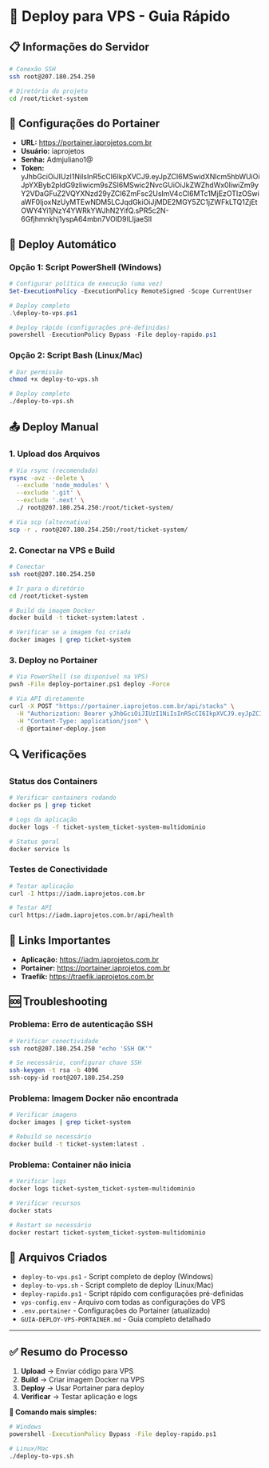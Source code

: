 # 🚀 Deploy para VPS - Guia Rápido

## 📋 Informações do Servidor

```bash
# Conexão SSH
ssh root@207.180.254.250

# Diretório do projeto
cd /root/ticket-system
```

## 🔧 Configurações do Portainer

- **URL:** https://portainer.iaprojetos.com.br
- **Usuário:** iaprojetos
- **Senha:** Admjuliano1@
- **Token:** yJhbGciOiJIUzI1NiIsInR5cCI6IkpXVCJ9.eyJpZCI6MSwidXNlcm5hbWUiOiJpYXByb2pldG9zIiwicm9sZSI6MSwic2NvcGUiOiJkZWZhdWx0IiwiZm9yY2VDaGFuZ2VQYXNzd29yZCI6ZmFsc2UsImV4cCI6MTc1MjEzOTIzOSwiaWF0IjoxNzUyMTEwNDM5LCJqdGkiOiJjMDE2MGY5ZC1jZWFkLTQ1ZjEtOWY4Yi1jNzY4YWRkYWJhN2YifQ.sPR5c2N-6Gfjhmnkhj1yspA64mbn7VOlD9lLIjaeSlI

## 🚀 Deploy Automático

### Opção 1: Script PowerShell (Windows)
```powershell
# Configurar política de execução (uma vez)
Set-ExecutionPolicy -ExecutionPolicy RemoteSigned -Scope CurrentUser

# Deploy completo
.\deploy-to-vps.ps1

# Deploy rápido (configurações pré-definidas)
powershell -ExecutionPolicy Bypass -File deploy-rapido.ps1
```

### Opção 2: Script Bash (Linux/Mac)
```bash
# Dar permissão
chmod +x deploy-to-vps.sh

# Deploy completo
./deploy-to-vps.sh
```

## 📤 Deploy Manual

### 1. Upload dos Arquivos
```bash
# Via rsync (recomendado)
rsync -avz --delete \
  --exclude 'node_modules' \
  --exclude '.git' \
  --exclude '.next' \
  ./ root@207.180.254.250:/root/ticket-system/

# Via scp (alternativa)
scp -r . root@207.180.254.250:/root/ticket-system/
```

### 2. Conectar na VPS e Build
```bash
# Conectar
ssh root@207.180.254.250

# Ir para o diretório
cd /root/ticket-system

# Build da imagem Docker
docker build -t ticket-system:latest .

# Verificar se a imagem foi criada
docker images | grep ticket-system
```

### 3. Deploy no Portainer
```bash
# Via PowerShell (se disponível na VPS)
pwsh -File deploy-portainer.ps1 deploy -Force

# Via API diretamente
curl -X POST "https://portainer.iaprojetos.com.br/api/stacks" \
  -H "Authorization: Bearer yJhbGciOiJIUzI1NiIsInR5cCI6IkpXVCJ9.eyJpZCI6MSwidXNlcm5hbWUiOiJpYXByb2pldG9zIiwicm9sZSI6MSwic2NvcGUiOiJkZWZhdWx0IiwiZm9yY2VDaGFuZ2VQYXNzd29yZCI6ZmFsc2UsImV4cCI6MTc1MjEzOTIzOSwiaWF0IjoxNzUyMTEwNDM5LCJqdGkiOiJjMDE2MGY5ZC1jZWFkLTQ1ZjEtOWY4Yi1jNzY4YWRkYWJhN2YifQ.sPR5c2N-6Gfjhmnkhj1yspA64mbn7VOlD9lLIjaeSlI" \
  -H "Content-Type: application/json" \
  -d @portainer-deploy.json
```

## 🔍 Verificações

### Status dos Containers
```bash
# Verificar containers rodando
docker ps | grep ticket

# Logs da aplicação
docker logs -f ticket-system_ticket-system-multidominio

# Status geral
docker service ls
```

### Testes de Conectividade
```bash
# Testar aplicação
curl -I https://iadm.iaprojetos.com.br

# Testar API
curl https://iadm.iaprojetos.com.br/api/health
```

## 🔗 Links Importantes

- **Aplicação:** https://iadm.iaprojetos.com.br
- **Portainer:** https://portainer.iaprojetos.com.br
- **Traefik:** https://traefik.iaprojetos.com.br

## 🆘 Troubleshooting

### Problema: Erro de autenticação SSH
```bash
# Verificar conectividade
ssh root@207.180.254.250 "echo 'SSH OK'"

# Se necessário, configurar chave SSH
ssh-keygen -t rsa -b 4096
ssh-copy-id root@207.180.254.250
```

### Problema: Imagem Docker não encontrada
```bash
# Verificar imagens
docker images | grep ticket-system

# Rebuild se necessário
docker build -t ticket-system:latest .
```

### Problema: Container não inicia
```bash
# Verificar logs
docker logs ticket-system_ticket-system-multidominio

# Verificar recursos
docker stats

# Restart se necessário
docker restart ticket-system_ticket-system-multidominio
```

## 📁 Arquivos Criados

- `deploy-to-vps.ps1` - Script completo de deploy (Windows)
- `deploy-to-vps.sh` - Script completo de deploy (Linux/Mac)
- `deploy-rapido.ps1` - Script rápido com configurações pré-definidas
- `vps-config.env` - Arquivo com todas as configurações do VPS
- `.env.portainer` - Configurações do Portainer (atualizado)
- `GUIA-DEPLOY-VPS-PORTAINER.md` - Guia completo detalhado

---

## ✅ Resumo do Processo

1. **Upload** → Enviar código para VPS
2. **Build** → Criar imagem Docker na VPS
3. **Deploy** → Usar Portainer para deploy
4. **Verificar** → Testar aplicação e logs

**🎯 Comando mais simples:**
```bash
# Windows
powershell -ExecutionPolicy Bypass -File deploy-rapido.ps1

# Linux/Mac
./deploy-to-vps.sh
```